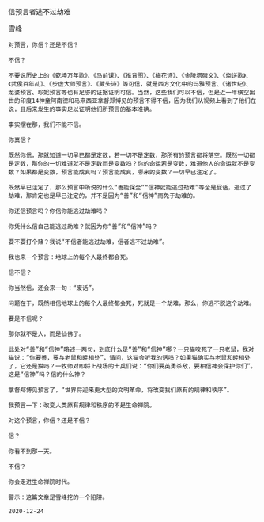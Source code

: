 信预言者逃不过劫难

雪峰


    对预言，你信？还是不信？

    不信？

    不要说历史上的《乾坤万年歌》、《马前课》、《推背图》、《梅花诗》、《金陵塔碑文》、《烧饼歌》、《武侯百年乩》、《步虚大师预言》、《藏头诗》等可信，就是西方文化中的玛雅预言、《诸世纪》、龙婆预言、珍妮预言等也有足够的证据证明可信。当然，这些我们可以不信，但是近一年横空出世的印度14神童阿南德和马来西亚拿督郑博见的预言不得不信，因为我们从视频上看到了他们在说，且后来发生的事实足以证明他们所预言的基本准确。

    事实摆在那，我们不能不信。

    你真信？

    既然你信，那就知道一切早已都是定数，若一切不是定数，那所有的预言都将落空。既然一切都是定数，那你的一切难道就不是定数而是变数吗？你的命运若是变数，难道他人的命运就不是变数？如果都是变数，预言能成真吗？预言能成真，哪来的变数？一切早已注定了。

    既然早已注定了，那么预言中所说的什么“善能保全”“信神就能逃过劫难”等全是屁话，逃过了劫难，那肯定也是早已注定的，并不是因为“善”和“信神”而免于劫难的。

    你还信预言吗？你信你能逃过劫难吗？

    你凭什么信自己能逃过劫难？就因为你“善”和“信神”吗？

    要不要打个赌？我说“不信者能逃过劫难，信者逃不过劫难”。

    我也来一个预言：地球上的每个人最终都会死。

    信不信？

    你当然信，还会来一句：“废话”。

    问题在于，既然相信地球上的每个人最终都会死，死就是一个劫难，那么，你逃不脱这个劫难。

    要是不信呢？

    那你就不是人，而是仙佛了。

    此处对“善”和“信神”略述一两句，到底什么是“善”和“信神”哪？一只猫咬死了一只老鼠，我对猫说：“你要善，要与老鼠和睦相处”，请问，这猫会听我的话吗？如果猫确实与老鼠和睦相处了，它还是猫吗？一牧师对即将上战场的士兵们说：“你们要英勇杀敌，要相信神会保护你们”。这是“信神”吗？信的什么神？

    拿督郑博见预言了，“世界将迎来更大型的文明革命，将改变我们原有的规律和秩序”。

    我预言一下：改变人类原有规律和秩序的不是生命禅院。

    对这个预言，你信？还是不信？

    信？

    你看不到那一天。

    不信？

    你会走进生命禅院时代。

    警示：这篇文章是雪峰挖的一个陷阱。

    2020-12-24



